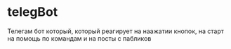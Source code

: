 # telegBot
Телегам бот который, который реагирует на наажатии кнопок, на старт на помощь по командам и на посты с пабликов
